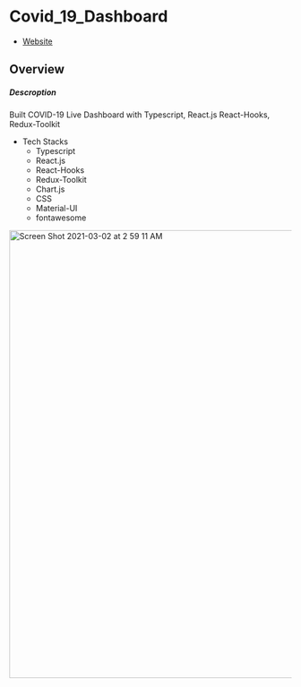 # Covid_19_Dashboard
- [Website](https://covid-19-dashboard-rlfikvc5z-yusukeyoshihiro.vercel.app/)
## Overview
##### Descroption
Built COVID-19 Live Dashboard with Typescript, React.js React-Hooks, Redux-Toolkit
  - Tech Stacks
    -  Typescript
    -  React.js
    -  React-Hooks
    -  Redux-Toolkit
    -  Chart.js
    -  CSS
    -  Material-UI 
    -  fontawesome

<img width="800" alt="Screen Shot 2021-03-02 at 2 59 11 AM" src="https://user-images.githubusercontent.com/58486430/109638851-5a000080-7b03-11eb-9b30-126c513d8c14.png">

